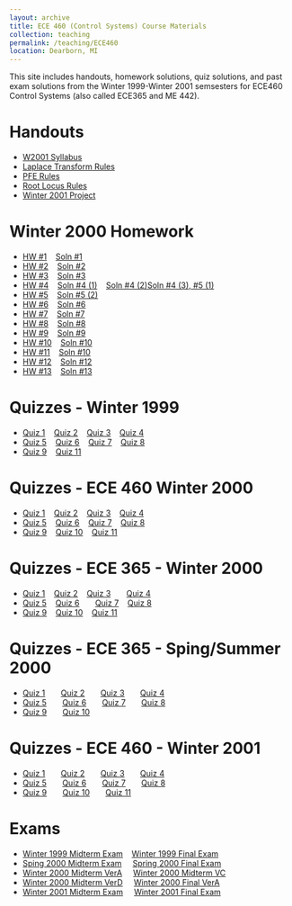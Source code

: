 ```yaml
---
layout: archive
title: ECE 460 (Control Systems) Course Materials
collection: teaching
permalink: /teaching/ECE460
location: Dearborn, MI
---
```


This site includes handouts, homework solutions, quiz solutions, and past exam solutions from the Winter 1999-Winter 2001 semsesters  for ECE460 Control Systems (also called ECE365 and ME 442).


Handouts
======
* [W2001 Syllabus](./ECE460/w2001.pdf) 
* [Laplace Transform Rules](./ECE460/LaplaceTransform.pdf)  
* [PFE Rules](./ECE460/pfexpn.pdf)  
* [Root Locus Rules](./ECE460/RootLocusRules.pdf) 
* [Winter 2001 Project](./ECE460/W01Project.pdf)  


Winter 2000 Homework
======
* [HW #1](./ECE460/W00hq1.pdf)&nbsp;&nbsp;&nbsp;&nbsp;[Soln #1](./ECE460/W00hs1.pdf) 
* [HW #2](./ECE460/W00hq2.pdf)&nbsp;&nbsp;&nbsp;&nbsp;[Soln #2](./ECE460/W00hs2.pdf) 
* [HW #3](./ECE460/W00hq3.pdf)&nbsp;&nbsp;&nbsp;&nbsp;[Soln #3](./ECE460/W00hs3.pdf) 
* [HW #4](./ECE460/W00hq4.pdf)&nbsp;&nbsp;&nbsp;&nbsp;[Soln #4 (1)](./ECE460/W00hs4_1.pdf)&nbsp;&nbsp;&nbsp;&nbsp;[Soln #4 (2)](./ECE460/W00hs4_2.pdf)[Soln #4 (3), #5 (1)](./ECE460/W00hs4_3.pdf)&nbsp;&nbsp;&nbsp;&nbsp;
* [HW #5](./ECE460/W00hq5.pdf)&nbsp;&nbsp;&nbsp;&nbsp;[Soln #5 (2)](./ECE460/W00hs5.pdf) 
* [HW #6](./ECE460/W00hq6.pdf)&nbsp;&nbsp;&nbsp;&nbsp;[Soln #6](./ECE460/W00hs6.pdf) 
* [HW #7](./ECE460/W00hq7.pdf)&nbsp;&nbsp;&nbsp;&nbsp;[Soln #7](./ECE460/W00hs7.pdf) 
* [HW #8](./ECE460/W00hq8.pdf)&nbsp;&nbsp;&nbsp;&nbsp;[Soln #8](./ECE460/W00hs8.pdf) 
* [HW #9](./ECE460/W00hq9.pdf)&nbsp;&nbsp;&nbsp;&nbsp;[Soln #9](./ECE460/W00hs9.pdf) 
* [HW #10](./ECE460/W00hq10.pdf)&nbsp;&nbsp;&nbsp;&nbsp;[Soln #10](./ECE460/W00hs10.pdf) 
* [HW #11](./ECE460/W00hq11.pdf)&nbsp;&nbsp;&nbsp;&nbsp;[Soln #10](./ECE460/W00hs10.pdf) 
* [HW #12](./ECE460/W00hq12.pdf)&nbsp;&nbsp;&nbsp;&nbsp;[Soln #12](./ECE460/W00hs12.pdf) 
* [HW #13](./ECE460/W00hq13.pdf)&nbsp;&nbsp;&nbsp;&nbsp;[Soln #13](./ECE460/W00hq13.pdf) 

Quizzes - Winter 1999
======
* [Quiz 1](./ECE460/W99Quiz1.pdf)&nbsp;&nbsp;&nbsp;&nbsp;[Quiz 2](./ECE460/W99Quiz2.pdf)&nbsp;&nbsp;&nbsp;&nbsp;[Quiz 3](./ECE460/W99Quiz3.pdf)&nbsp;&nbsp;&nbsp;&nbsp;[Quiz 4](./ECE460/W99Quiz4.pdf)  
* [Quiz 5](./ECE460/W99Quiz5.pdf)&nbsp;&nbsp;&nbsp;&nbsp;[Quiz 6](./ECE460/W99Quiz6.pdf)&nbsp;&nbsp;&nbsp;&nbsp;[Quiz 7](./ECE460/W99Quiz7.pdf)&nbsp;&nbsp;&nbsp;&nbsp;[Quiz 8](./ECE460/W99Quiz8.pdf)  
* [Quiz 9](./ECE460/W99Quiz9.pdf)&nbsp;&nbsp;&nbsp;&nbsp;[Quiz 11](./ECE460/W99Quiz11.pdf) 

Quizzes - ECE 460 Winter 2000
======
* [Quiz 1](./ECE460/W00460q1.pdf)&nbsp;&nbsp;&nbsp;&nbsp;[Quiz 2](./ECE460/W00460q2.pdf)&nbsp;&nbsp;&nbsp;&nbsp;[Quiz 3](./ECE460/W00460q3.pdf)&nbsp;&nbsp;&nbsp;&nbsp;[Quiz 4](./ECE460/W00460q4.pdf) 
* [Quiz 5](./ECE460/W00460q5.pdf)&nbsp;&nbsp;&nbsp;&nbsp;[Quiz 6](./ECE460/W00460q6.pdf)&nbsp;&nbsp;&nbsp;&nbsp;[Quiz 7](./ECE460/W00460q7.pdf)&nbsp;&nbsp;&nbsp;&nbsp;[Quiz 8](./ECE460/W00460q8.pdf) 
* [Quiz 9](./ECE460/W00460q9.pdf)&nbsp;&nbsp;&nbsp;&nbsp;[Quiz 10](./ECE460/W00460q10.pdf)&nbsp;&nbsp;&nbsp;&nbsp;[Quiz 11](./ECE460/W00460q11.pdf) 

Quizzes - ECE 365 - Winter 2000
======
* [Quiz 1](./ECE460/W00365q1.pdf)&nbsp;&nbsp;&nbsp;&nbsp;[Quiz 2](./ECE460/W00365q2.pdf)&nbsp;&nbsp;&nbsp;&nbsp;[Quiz 3](./ECE460/W00365q3.pdf)&emsp;&emsp;[Quiz 4](./ECE460/W00365q4.pdf)
* [Quiz 5](./ECE460/W00365q5.pdf)&nbsp;&nbsp;&nbsp;&nbsp;[Quiz 6](./ECE460/W00365q6.pdf)&emsp;&emsp;[Quiz 7](./ECE460/W00365q7.pdf)&nbsp;&nbsp;&nbsp;&nbsp;[Quiz 8](./ECE460/W00365q8.pdf)
* [Quiz 9](./ECE460/W00460q9.pdf)&nbsp;&nbsp;&nbsp;&nbsp;[Quiz 10](./ECE460/W00460q10.pdf)&nbsp;&nbsp;&nbsp;&nbsp;[Quiz 11](./ECE460/W00460q11.pdf) 


Quizzes - ECE 365 - Sping/Summer 2000
======
* [Quiz 1](./ECE460/S00365q1.pdf)&emsp;&emsp;[Quiz 2](./ECE460/S00365q2.pdf)&emsp;&emsp;[Quiz 3](./ECE460/S00365q3.pdf)&emsp;&emsp;[Quiz 4](./ECE460/S00365q4.pdf)
* [Quiz 5](./ECE460/S00365q5.pdf)&emsp;&emsp;[Quiz 6](./ECE460/S00365q6.pdf)&emsp;&emsp;[Quiz 7](./ECE460/S00365q7.pdf)&emsp;&emsp;[Quiz 8](./ECE460/S00365q8.pdf)
* [Quiz 9](./ECE460/S00365q9.pdf)&emsp;&emsp;[Quiz 10](./ECE460/S00365q10.pdf)

Quizzes - ECE 460 - Winter 2001
======
* [Quiz 1](./ECE460/W01Quiz1.pdf)&emsp;&emsp;[Quiz 2](./ECE460/W01Quiz2.pdf)&emsp;&emsp;[Quiz 3](./ECE460/W01Quiz3.pdf)&emsp;&emsp;[Quiz 4](./ECE460/W01Quiz4.pdf)
* [Quiz 5](./ECE460/W01Quiz5.pdf)&emsp;&emsp;[Quiz 6](./ECE460/W01Quiz6.pdf)&emsp;&emsp;[Quiz 7](./ECE460/W01Quiz7.pdf)&emsp;&emsp;[Quiz 8](./ECE460/W01Quiz8.pdf)
* [Quiz 9](./ECE460/W01Quiz9.pdf)&emsp;&emsp;[Quiz 10](./ECE460/W01Quiz10.pdf)&emsp;&emsp;[Quiz 11](./ECE460/W01Quiz11.pdf)   

Exams
======
* [Winter 1999 Midterm Exam](./ECE460/W99MidtermExam.pdf)&nbsp;&nbsp;&nbsp;&nbsp;[Winter 1999 Final Exam](./ECE460/W99FinalExam.pdf) 
* [Sping  2000 Midterm Exam](./ECE460/S00Midterm.pdf)&nbsp;&nbsp;&nbsp;&nbsp;   [Spring 2000 Final Exam](./ECE460/SS00Final.pdf) 
* [Winter 2000 Midterm VerA](./ECE460/W00mida.pdf)&nbsp;&nbsp;&nbsp;&nbsp;       [Winter 2000 Midterm VC](./ECE460/W00midc.pdf)
* [Winter 2000 Midterm VerD](./ECE460/W00midd.pdf)&nbsp;&nbsp;&nbsp;&nbsp;       [Winter 2000 Final VerA](./ECE460/W00Final.pdf)  
* [Winter 2001 Midterm Exam](./ECE460/W01Midterm.pdf)&nbsp;&nbsp;&nbsp;&nbsp;    [Winter 2001 Final Exam](./ECE460/W01Final.pdf)  

